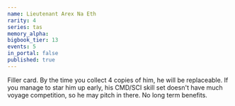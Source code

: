 ```yaml
---
name: Lieutenant Arex Na Eth
rarity: 4
series: tas
memory_alpha:
bigbook_tier: 13
events: 5
in_portal: false
published: true
---
```


Filler card. By the time you collect 4 copies of him, he will be replaceable. If you manage to star him up early, his CMD/SCI skill set doesn't have much voyage competition, so he may pitch in there. No long term benefits.
